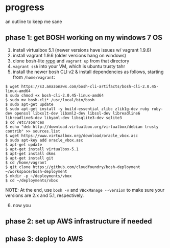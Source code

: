 # progress
an outline to keep me sane

## phase 1: get BOSH working on my windows 7 OS
1. install virtualbox 5.1 (newer versions have issues w/ vagrant 1.9.6)
2. install vagrant 1.9.6 (older versions hang on windows)
3. clone bosh-lite [repo](https://github.com/cloudfoundry/bosh-lite) and `vagrant up` from that directory
4. `vagrant ssh` into your VM, which is ubuntu trusty tahr
5. install the newer bosh CLI v2 & install dependencies as follows, starting from `/home/vagrant`:
```
$ wget https://s3.amazonaws.com/bosh-cli-artifacts/bosh-cli-2.0.45-linux-amd64
$ sudo chmod +x bosh-cli-2.0.45-linux-amd64
$ sudo mv bosh-cli* /usr/local/bin/bosh
$ sudo apt-get update
$ sudo apt-get install -y build-essential zlibc zlib1g-dev ruby ruby-dev openssl libxslt-dev libxml2-dev libssl-dev libreadline6 libreadline6-dev libyaml-dev libsqlite3-dev sqlite3
$ cd /etc/sources
$ echo "deb http://download.virtualbox.org/virtualbox/debian trusty contrib" >> sources.list
$ wget https://www.virtualbox.org/download/oracle_vbox.asc
$ sudo apt-key add oracle_vbox.asc
$ apt-get update
$ apt-get install virtualbox-5.1
$ apt-get install dkms
$ apt-get install git
$ cd /home/vagrant
$ git clone https://github.com/cloudfoundry/bosh-deployment ~/workspace/bosh-deployment
$ mkdir -p ~/deployments/vbox
$ cd ~/deployments/vbox
```
   NOTE: At the end, use `bosh -v` and `VBoxManage --version` to make sure your versions are 2.x and 5.1, respectively.
   
6. now you

## phase 2: set up AWS infrastructure if needed
## phase 3: deploy to AWS

